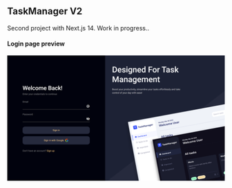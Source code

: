 ## TaskManager V2

Second project with Next.js 14. Work in progress..

#### Login page preview
![Login page preview](https://github.com/jarolthecoder/TaskManager-V2/blob/main/public/auth-page-preview.png)

